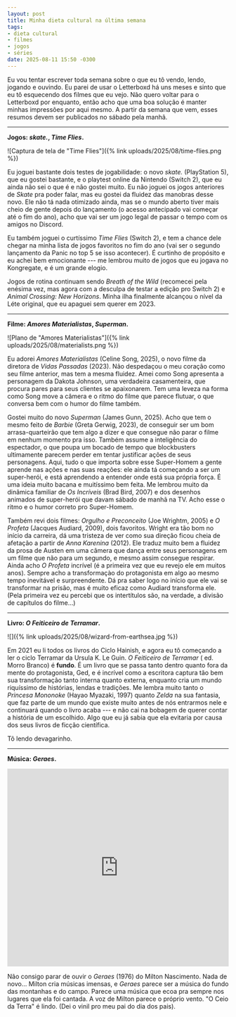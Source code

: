 ```yaml
---
layout: post
title: Minha dieta cultural na última semana
tags:
- dieta cultural
- filmes
- jogos
- séries
date: 2025-08-11 15:50 -0300
---
```

Eu vou tentar escrever toda semana sobre o que eu tô vendo, lendo, jogando e ouvindo. Eu parei de usar o Letterboxd há uns meses e sinto que eu tô esquecendo dos filmes que eu vejo. Não quero voltar para o Letterboxd por enquanto, então acho que uma boa solução é manter minhas impressões por aqui mesmo. A partir da semana que vem, esses resumos devem ser publicados no sábado pela manhã.

***

**Jogos: _skate._, _Time Flies_.**

![Captura de tela de "Time Flies"]({% link uploads/2025/08/time-flies.png %})

Eu joguei bastante dois testes de jogabilidade: o novo _skate._ (PlayStation 5), que eu gostei bastante, e o playtest online da Nintendo (Switch 2), que eu ainda não sei o que é e não gostei muito. Eu não joguei os jogos anteriores de _Skate_ pra poder falar, mas eu gostei da fluidez das manobras desse novo. Ele não tá nada otimizado ainda, mas se o mundo aberto tiver mais cheio de gente depois do lançamento (o acesso antecipado vai começar até o fim do ano), acho que vai ser um jogo legal de passar o tempo com os amigos no Discord.

Eu também joguei o curtíssimo _Time Flies_ (Switch 2), e tem a chance dele chegar na minha lista de jogos favoritos no fim do ano (vai ser o segundo lançamento da Panic no top 5 se isso acontecer). É curtinho  de propósito e eu achei bem emocionante --- me lembrou muito de jogos que eu jogava no Kongregate, e é um grande elogio.

Jogos de rotina continuam sendo _Breath of the Wild_ (recomecei pela enésima vez, mas agora com a desculpa de testar a edição pro Switch 2) e _Animal Crossing: New Horizons_. Minha ilha finalmente alcançou o nível da Léte original, que eu apaguei sem querer em 2023.

***

**Filme: _Amores Materialistas_, _Superman_.**

![Plano de "Amores Materialistas"]({% link uploads/2025/08/materialists.png %})

Eu adorei _Amores Materialistas_ (Celine Song, 2025), o novo filme da diretora de _Vidas Passadas_ (2023). Não despedaçou o meu coração como seu filme anterior, mas tem a mesma fluidez. Amei como Song apresenta a personagem da Dakota Johnson, uma verdadeira casamenteira, que procura pares para seus clientes se apaixonarem. Tem uma leveza na forma como Song move a câmera e o ritmo do filme que parece flutuar, o que conversa bem com o humor do filme também.

Gostei muito do novo _Superman_ (James Gunn, 2025). Acho que tem o mesmo feito de _Barbie_ (Greta Gerwig, 2023), de conseguir ser um bom arrasa-quarteirão que tem algo a dizer e que consegue não parar o filme em nenhum momento pra isso. Também assume a inteligência do espectador, o que poupa um bocado de tempo que blockbusters ultimamente parecem perder em tentar justificar ações de seus personagens. Aqui, tudo o que importa sobre esse Super-Homem a gente aprende nas ações e nas suas reações: ele ainda tá começando a ser um super-herói, e está aprendendo a entender onde está sua própria força. É uma ideia muito bacana e muitíssimo bem feita. Me lembrou muito da dinâmica familiar de _Os Incríveis_ (Brad Bird, 2007) e dos desenhos animados de super-herói que davam sábado de manhã na TV. Acho esse o ritmo e o humor correto pro Super-Homem.

Também revi dois filmes: _Orgulho e Preconceito_ (Joe Wrightm, 2005) e _O Profeta_ (Jacques Audiard, 2009), dois favoritos. Wright era tão bom no início da carreira, dá uma tristeza de ver como sua direção ficou cheia de afetação a partir de _Anna Karenina_ (2012). Ele traduz muito bem a fluidez da prosa de Austen em uma câmera que dança entre seus personagens em um filme que não para um segundo, e mesmo assim consegue respirar. Ainda acho _O Profeta_ incrível (é a primeira vez que eu revejo ele em muitos anos). Sempre acho a transformaçào do protagonista em algo ao mesmo tempo inevitável e surpreendente. Dá pra saber logo no início que ele vai se transformar na prisão, mas é muito eficaz como Audiard transforma ele. (Pela primeira vez eu percebi que os intertítulos são, na verdade, a divisão de capítulos do filme...)

***

**Livro: _O Feiticeiro de Terramar_.**

![]({% link uploads/2025/08/wizard-from-earthsea.jpg %})

Em 2021 eu li todos os livros do Ciclo Hainish, e agora eu tô começando a ler o ciclo Terramar da Ursula K. Le Guin. _O Feiticeiro de Terramar_ ( ed. Morro Branco) é **fundo**. É um livro que se passa tanto dentro quanto fora da mente do protagonista, Ged, e é incrível como a escritora captura tão bem sua transformação tanto interna quanto externa, enquanto cria um mundo riquíssimo de histórias, lendas e tradições. Me lembra muito tanto o _Princesa Mononoke_ (Hayao Myazaki, 1997) quanto _Zelda_ na sua fantasia, que faz parte de um mundo que existe muito antes de nós entrarmos nele e continuará quando o livro acaba --- e não cai na bobagem de querer contar a história de um escolhido. Algo que eu já sabia que ela evitaria por causa dos seus livros de ficção científica.

Tô lendo devagarinho.

***

**Música: _Geraes_.**

<iframe allow="autoplay *; encrypted-media *;" frameborder="0" height="450" style="width:100%;max-width:660px;overflow:hidden;background:transparent;" sandbox="allow-forms allow-popups allow-same-origin allow-scripts allow-storage-access-by-user-activation allow-top-navigation-by-user-activation" src="https://embed.music.apple.com/br/album/geraes/1397877201"></iframe>

Não consigo parar de ouvir o _Geraes_ (1976) do Milton Nascimento. Nada de novo... Milton cria músicas imensas, e _Geraes_ parece ser a música do fundo das montanhas e do campo. Parece uma música que ecoa pra sempre nos lugares que ela foi cantada. A voz de Milton parece o próprio vento. "O Ceio da Terra" é lindo. (Dei o vinil pro meu pai do dia dos pais).
